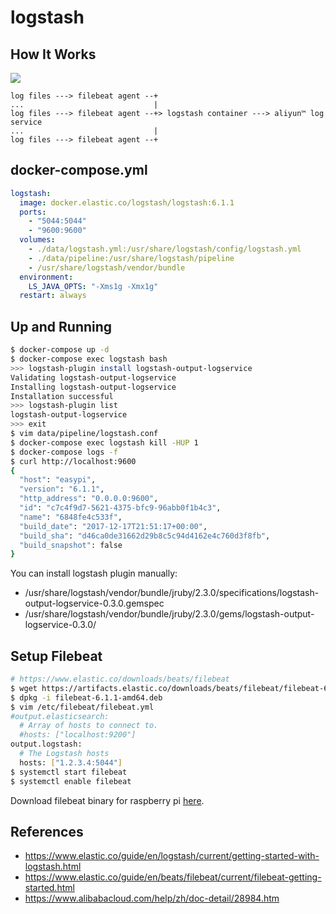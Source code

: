 logstash
========

## How It Works

![](https://www.elastic.co/assets/blt203883a0718cdc5a/filebeat-diagram.png)

```
log files ---> filebeat agent --+
...                             |
log files ---> filebeat agent --+> logstash container ---> aliyun™ log service
...                             |
log files ---> filebeat agent --+
```

## docker-compose.yml

```yaml
logstash:
  image: docker.elastic.co/logstash/logstash:6.1.1
  ports:
    - "5044:5044"
    - "9600:9600"
  volumes:
    - ./data/logstash.yml:/usr/share/logstash/config/logstash.yml
    - ./data/pipeline:/usr/share/logstash/pipeline
    - /usr/share/logstash/vendor/bundle
  environment:
    LS_JAVA_OPTS: "-Xms1g -Xmx1g"
  restart: always
```

## Up and Running

```bash
$ docker-compose up -d
$ docker-compose exec logstash bash
>>> logstash-plugin install logstash-output-logservice
Validating logstash-output-logservice
Installing logstash-output-logservice
Installation successful
>>> logstash-plugin list
logstash-output-logservice
>>> exit
$ vim data/pipeline/logstash.conf
$ docker-compose exec logstash kill -HUP 1
$ docker-compose logs -f
$ curl http://localhost:9600
{
  "host": "easypi",
  "version": "6.1.1",
  "http_address": "0.0.0.0:9600",
  "id": "c7c4f9d7-5621-4375-bfc9-96abb0f1b4c3",
  "name": "6848fe4c533f",
  "build_date": "2017-12-17T21:51:17+00:00",
  "build_sha": "d46ca0de31662d29b8c5c94d4162e4c760d3f8fb",
  "build_snapshot": false
}
```

You can install logstash plugin manually:

- /usr/share/logstash/vendor/bundle/jruby/2.3.0/specifications/logstash-output-logservice-0.3.0.gemspec
- /usr/share/logstash/vendor/bundle/jruby/2.3.0/gems/logstash-output-logservice-0.3.0/

## Setup Filebeat

```bash
# https://www.elastic.co/downloads/beats/filebeat
$ wget https://artifacts.elastic.co/downloads/beats/filebeat/filebeat-6.1.1-amd64.deb
$ dpkg -i filebeat-6.1.1-amd64.deb
$ vim /etc/filebeat/filebeat.yml
#output.elasticsearch:
  # Array of hosts to connect to.
  #hosts: ["localhost:9200"]
output.logstash:
  # The Logstash hosts
  hosts: ["1.2.3.4:5044"]
$ systemctl start filebeat
$ systemctl enable filebeat
```

Download filebeat binary for raspberry pi [here][1].

## References

- https://www.elastic.co/guide/en/logstash/current/getting-started-with-logstash.html
- https://www.elastic.co/guide/en/beats/filebeat/current/filebeat-getting-started.html
- https://www.alibabacloud.com/help/zh/doc-detail/28984.htm

[1]: https://github.com/vimagick/rpi-bin/raw/master/bin/filebeat-6.1.1-armv7h.gz
